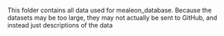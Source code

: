 This folder contains all data used for mealeon_database. Because the datasets may be too large, they may not actually be sent to GitHub, and instead just descriptions of the data